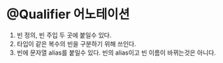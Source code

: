 # @Qualifier 어노테이션
1. 빈 정의, 빈 주입 두 곳에 붙일수 있다. 
1. 타입이 같은 복수의 빈을 구분하기 위해 쓰인다.
1. 빈에 문자열 alias를 붙일수 있다. 빈의 alias이고 빈 이름이 바뀌는것은 아니다.
